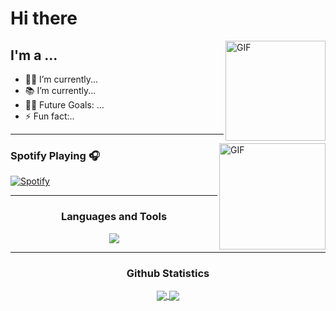# Hi there

<img align="right" alt="GIF" height="160px" src="https://media.giphy.com/media/du3J3cXyzhj75IOgvA/giphy.gif" />

## I'm a ...

- 👨‍💻 I’m currently...
- 📚 I’m currently...
- 💪🏼 Future Goals: ...
- ⚡ Fun fact:..

---

<img align="right" alt="GIF" height="170px" src="https://media.giphy.com/media/J5B1Y8QZnzXXbLQIBu/giphy.gif" />

### Spotify Playing 🎧

[![Spotify](https:/novatorem-six-jade.vercel.app/api/spotify)](https://open.spotify.com/user/31hadefsewwk5c2iklh6xd7chl4e?si=5a052a12e4114604)


---



<h3 align="center"> Languages and Tools </h3>
<p align="center">
  <a href="https://skillicons.dev">
    <img src="https://skillicons.dev/icons?i=html,css,javascript,typescript,bootstrap,jquery,react,redux,materialui,dotnet,cs,java,py&perline=14" />
  </a>
</p>

---

  <h3 align="center"> Github Statistics </h3>
  
  <div align="center"> 
     <a href="">
      <img align="center" src="https://github-readme-stats-sigma-five.vercel.app/api?username=nieyim&show_icons=true&include_all_commits=true&count_private=true&theme=react&line_height=40" />
    </a>
    <a href="">
      <img align="center" src="https://github-readme-stats.vercel.app/api/top-langs/?username=nieyim&theme=react&line_height=40&hide=css"/>
    </a>
</div


